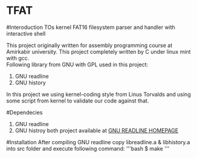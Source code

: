 TFAT
====
#Interoduction
TOs kernel FAT16 filesystem parser and handler with interactive shell  

This project originally written for assembly programming course at Amirkabir university. This project completely written by C under linux mint with gcc.  
Following library from GNU with GPL used in this project:  
1) GNU readline  
2) GNU history  

In this project we using kernel-coding style from Linus Torvalds and using some script from kernel to validate our code against that.

#Dependecies
1. GNU readline
2. GNU histroy
both project available at [GNU READLINE HOMEPAGE](http://cnswww.cns.cwru.edu/php/chet/readline/rltop.html)

#Installation
After compiling GNU readline copy libreadline.a & libhistory.a into src folder and execute following command:
'''bash
$ make
'''
